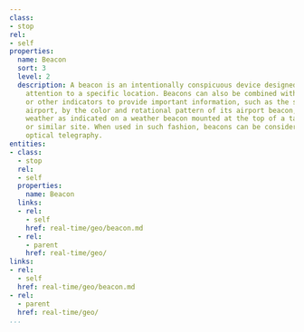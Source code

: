 ```yaml
---
class:
- stop
rel:
- self
properties:
  name: Beacon
  sort: 3
  level: 2
  description: A beacon is an intentionally conspicuous device designed to attract
    attention to a specific location. Beacons can also be combined with semaphoric
    or other indicators to provide important information, such as the status of an
    airport, by the color and rotational pattern of its airport beacon, or of pending
    weather as indicated on a weather beacon mounted at the top of a tall building
    or similar site. When used in such fashion, beacons can be considered a form of
    optical telegraphy.
entities:
- class:
  - stop
  rel:
  - self
  properties:
    name: Beacon
  links:
  - rel:
    - self
    href: real-time/geo/beacon.md
  - rel:
    - parent
    href: real-time/geo/
links:
- rel:
  - self
  href: real-time/geo/beacon.md
- rel:
  - parent
  href: real-time/geo/
...
```

